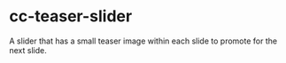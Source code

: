 # cc-teaser-slider
A slider that has a small teaser image within each slide to promote for the next slide.
